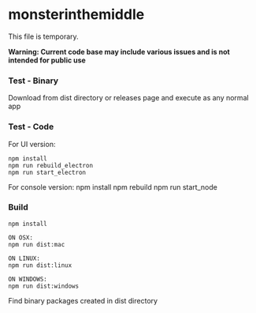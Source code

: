 # monsterinthemiddle

This file is temporary.

**Warning: Current code base may include various issues and is not intended for public use**

### Test - Binary
Download from dist directory or releases page and execute as any normal app

### Test - Code

For UI version:

    npm install
    npm run rebuild_electron
    npm run start_electron

For console version:
    npm install
    npm rebuild
    npm run start_node

### Build

    npm install

    ON OSX:
    npm run dist:mac

    ON LINUX:
    npm run dist:linux

    ON WINDOWS:
    npm run dist:windows

Find binary packages created in dist directory
